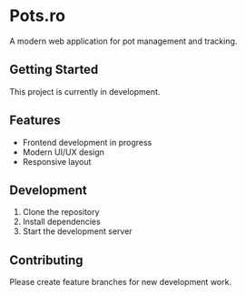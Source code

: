 # Pots.ro

A modern web application for pot management and tracking.

## Getting Started

This project is currently in development.

## Features

- Frontend development in progress
- Modern UI/UX design
- Responsive layout

## Development

1. Clone the repository
2. Install dependencies
3. Start the development server

## Contributing

Please create feature branches for new development work.
